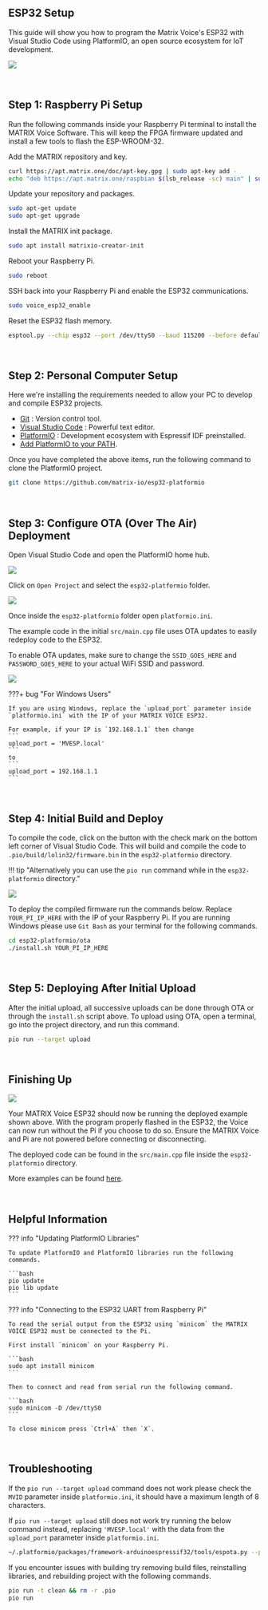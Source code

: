 ## ESP32 Setup

This guide will show you how to program the Matrix Voice's ESP32 with Visual Studio Code using PlatformIO, an open source ecosystem for IoT development.

![](img/pio_intro.jpg)

<br>

## Step 1: Raspberry Pi Setup

Run the following commands inside your Raspberry Pi terminal to install the MATRIX Voice Software. This will keep the FPGA firmware updated and install a few tools to flash the ESP-WROOM-32.

Add the MATRIX repository and key.
```bash
curl https://apt.matrix.one/doc/apt-key.gpg | sudo apt-key add -
echo "deb https://apt.matrix.one/raspbian $(lsb_release -sc) main" | sudo tee /etc/apt/sources.list.d/matrixlabs.list
```

Update your repository and packages.
```bash
sudo apt-get update
sudo apt-get upgrade
```

Install the MATRIX init package.
```bash
sudo apt install matrixio-creator-init
```

Reboot your Raspberry Pi.
```bash
sudo reboot
```

SSH back into your Raspberry Pi and enable the ESP32 communications.
```bash
sudo voice_esp32_enable
```

Reset the ESP32 flash memory.
```bash
esptool.py --chip esp32 --port /dev/ttyS0 --baud 115200 --before default_reset --after hard_reset erase_flash
```

<br>

## Step 2: Personal Computer Setup

Here we're installing the requirements needed to allow your PC to develop and compile ESP32 projects.

* [Git](https://git-scm.com/downloads) : Version control tool.
* [Visual Studio Code](https://code.visualstudio.com/) : Powerful text editor.
* [PlatformIO](https://platformio.org/) : Development ecosystem with Espressif IDF preinstalled.
* [Add PlatformIO to your PATH](https://docs.platformio.org/en/latest/installation.html#install-shell-commands).

Once you have completed the above items, run the following command to clone the PlatformIO project.

```bash
git clone https://github.com/matrix-io/esp32-platformio
```

<br>

## Step 3: Configure OTA (Over The Air) Deployment

Open Visual Studio Code and open the PlatformIO home hub. 

![](img/pio_home.png)

Click on `Open Project` and select the `esp32-platformio` folder. 

![](img/pio_open.png)

Once inside the `esp32-platformio` folder open `platformio.ini`.

The example code in the initial `src/main.cpp` file uses OTA updates to easily redeploy code to the ESP32.

To enable OTA updates, make sure to change the `SSID_GOES_HERE` and `PASSWORD_GOES_HERE` to your actual WiFi SSID and password.

![](img/pio_ini.png)

???+ bug "For Windows Users"

    If you are using Windows, replace the `upload_port` parameter inside `platformio.ini` with the IP of your MATRIX VOICE ESP32.

    For example, if your IP is `192.168.1.1` then change
    ```
    upload_port = 'MVESP.local'
    ```
    to
    ```
    upload_port = 192.168.1.1
    ```

<br>

## Step 4: Initial Build and Deploy

To compile the code, click on the button with the check mark on the bottom left corner of Visual Studio Code. This will build and compile the code to `.pio/build/lolin32/firmware.bin` in the `esp32-platformio` directory.

!!! tip "Alternatively you can use the `pio run` command while in the `esp32-platformio` directory."

![](img/pio_run.png)

To deploy the compiled firmware run the commands below. Replace `YOUR_PI_IP_HERE` with the IP of your Raspberry Pi. If you are running Windows please use `Git Bash` as your terminal for the following commands.

```bash
cd esp32-platformio/ota
./install.sh YOUR_PI_IP_HERE
```

<br>

## Step 5: Deploying After Initial Upload

After the initial upload, all successive uploads can be done through OTA or through the `install.sh` script above. 
To upload using OTA, open a terminal, go into the project directory, and run this command.

```bash
pio run --target upload
```

<br>

## Finishing Up

![](img/pio_example.gif)

Your MATRIX Voice ESP32 should now be running the deployed example shown above. With the program properly flashed in the ESP32, the Voice can now run without the Pi if you choose to do so. Ensure the MATRIX Voice and Pi are not powered before connecting or disconnecting.

The deployed code can be found in the `src/main.cpp` file inside the `esp32-platformio` directory.

More examples can be found [here](https://github.com/matrix-io/matrixio_hal_esp32/tree/master/examples).

<br>

## Helpful Information

??? info "Updating PlatformIO Libraries"

    To update PlatformIO and PlatformIO libraries run the following commands.

    ```bash
    pio update
    pio lib update
    ```

??? info "Connecting to the ESP32 UART from Raspberry Pi"

    To read the serial output from the ESP32 using `minicom` the MATRIX VOICE ESP32 must be connected to the Pi.

    First install `minicom` on your Raspberry Pi.

    ```bash
    sudo apt install minicom
    ```

    Then to connect and read from serial run the following command.

    ```bash
    sudo minicom -D /dev/ttyS0
    ```

    To close minicom press `Ctrl+A` then `X`.

<br>

## Troubleshooting

If the `pio run --target upload` command does not work please check the `MVID` parameter inside `platformio.ini`, it should have a maximum length of 8 characters. 

If `pio run --target upload` still does not work try running the below command instead, replacing `'MVESP.local'` with the data from the `upload_port` parameter inside `platformio.ini`.

```bash
~/.platformio/packages/framework-arduinoespressif32/tools/espota.py --port=3232 --auth=voice --debug --progress -i 'MVESP.local' -f .pio/build/esp32dev/firmware.bin
```

If you encounter issues with building try removing build files, reinstalling libraries, and rebuilding project with the following commands.

```bash
pio run -t clean && rm -r .pio
pio run
```
